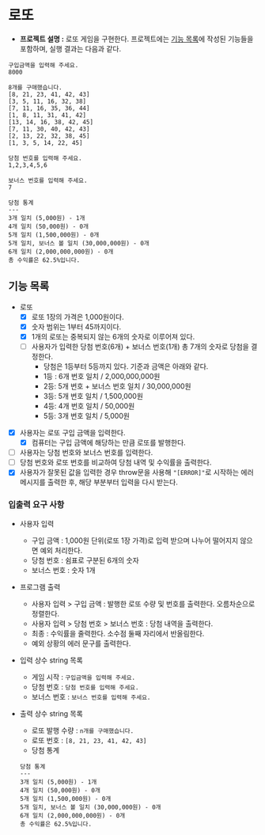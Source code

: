 # 로또

- **프로젝트 설명 :** 로또 게임을 구현한다. 프로젝트에는 [기능 목록](#기능-목록)에 작성된 기능들을 포함하며, 실행 결과는 다음과 같다.

```
구입금액을 입력해 주세요.
8000

8개를 구매했습니다.
[8, 21, 23, 41, 42, 43]
[3, 5, 11, 16, 32, 38]
[7, 11, 16, 35, 36, 44]
[1, 8, 11, 31, 41, 42]
[13, 14, 16, 38, 42, 45]
[7, 11, 30, 40, 42, 43]
[2, 13, 22, 32, 38, 45]
[1, 3, 5, 14, 22, 45]

당첨 번호를 입력해 주세요.
1,2,3,4,5,6

보너스 번호를 입력해 주세요.
7

당첨 통계
---
3개 일치 (5,000원) - 1개
4개 일치 (50,000원) - 0개
5개 일치 (1,500,000원) - 0개
5개 일치, 보너스 볼 일치 (30,000,000원) - 0개
6개 일치 (2,000,000,000원) - 0개
총 수익률은 62.5%입니다.
```

## 기능 목록

- 로또
  - [x] 로또 1장의 가격은 1,000원이다.
  - [x] 숫자 범위는 1부터 45까지이다.
  - [x] 1개의 로또는 중복되지 않는 6개의 숫자로 이루어져 있다.
  - [ ] 사용자가 입력한 당첨 번호(6개) + 보너스 번호(1개) 총 7개의 숫자로 당첨을 결정한다.
    - 당첨은 1등부터 5등까지 있다. 기준과 금액은 아래와 같다.
    - 1등 : 6개 번호 일치 / 2,000,000,000원
    - 2등: 5개 번호 + 보너스 번호 일치 / 30,000,000원
    - 3등: 5개 번호 일치 / 1,500,000원
    - 4등: 4개 번호 일치 / 50,000원
    - 5등: 3개 번호 일치 / 5,000원
- [x] 사용자는 로또 구입 금액을 입력한다.
  - [x] 컴퓨터는 구입 금액에 해당하는 만큼 로또를 발행한다.
- [ ] 사용자는 당첨 번호와 보너스 번호를 입력한다.
- [ ] 당첨 번호와 로또 번호를 비교하여 당첨 내역 및 수익률을 출력한다.
- [x] 사용자가 잘못된 값을 입력한 경우 throw문을 사용해 `"[ERROR]"`로 시작하는 에러 메시지를 출력한 후, 해당 부분부터 입력을 다시 받는다.

### 입출력 요구 사항

- 사용자 입력
  - 구입 금액 : 1,000원 단위(로또 1장 가격)로 입력 받으며 나누어 떨어지지 않으면 예외 처리한다.
  - 당첨 번호 : 쉼표로 구분된 6개의 숫자
  - 보너스 번호 : 숫자 1개
- 프로그램 출력
  - 사용자 입력 > 구입 금액 : 발행한 로또 수량 및 번호를 출력한다. 오름차순으로 정렬한다.
  - 사용자 입력 > 당첨 번호 > 보너스 번호 : 당첨 내역을 출력한다.
  - 최종 : 수익률을 줄력한다. 소수점 둘째 자리에서 반올림한다.
  - 예외 상황의 에러 문구를 출력한다.
- 입력 상수 string 목록
  - 게임 시작 : `구입금액을 입력해 주세요.`
  - 당첨 번호 : `당첨 번호를 입력해 주세요.`
  - 보너스 번호 : `보너스 번호를 입력해 주세요.`
- 출력 상수 string 목록

  - 로또 발행 수량 : `n개를 구매했습니다.`
  - 로또 번호 : `[8, 21, 23, 41, 42, 43]`
  - 당첨 통계

  ```
  당첨 통계
  ---
  3개 일치 (5,000원) - 1개
  4개 일치 (50,000원) - 0개
  5개 일치 (1,500,000원) - 0개
  5개 일치, 보너스 볼 일치 (30,000,000원) - 0개
  6개 일치 (2,000,000,000원) - 0개
  총 수익률은 62.5%입니다.

  ```
